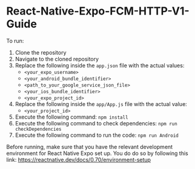# React-Native-Expo-FCM-HTTP-V1-Guide

To run:

1. Clone the repository
2. Navigate to the cloned repository
3. Replace the following inside the `app.json` file with the actual values:
   * `<your_expo_username>`
   * `<your_android_bundle_identifier>`
   * `<path_to_your_google_service_json_file>`
   * `<your_ios_bundle_identifier>`
   * `<your_expo_project_id>`
4. Replace the following inside the `app/App.js` file with the actual value:
   * `<your_project_id>`
5. Execute the following command: `npm install`
6. Execute the following command to check dependencies: `npm run checkDependencies`
7. Execute the following command to run the code: `npm run Android`

Before running, make sure that you have the relevant development environment for React Native Expo set up. You do do so by following this link: https://reactnative.dev/docs/0.70/environment-setup
